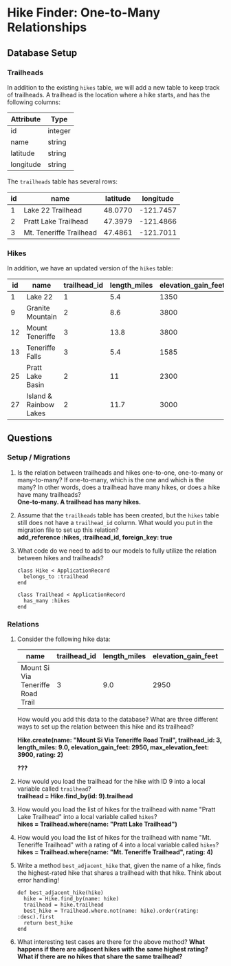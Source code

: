 # Hike Finder: One-to-Many Relationships

## Database Setup

### Trailheads

In addition to the existing `hikes` table, we will add a new table to keep track of trailheads. A trailhead is the location where a hike starts, and has the following columns:

Attribute           | Type
---                 | ---
id                  | integer
name                | string
latitude            | string
longitude           | string

The `trailheads` table has several rows:

id  | name                    | latitude | longitude
--- | ---                     | ---      | ---
1   | Lake 22 Trailhead       | 48.0770  | -121.7457
2   | Pratt Lake Trailhead    | 47.3979  | -121.4866
3   | Mt. Teneriffe Trailhead | 47.4861  | -121.7011

### Hikes

In addition, we have an updated version of the `hikes` table:

id  | name   | trailhead_id | length_miles | elevation_gain_feet | max_elevation_feet | rating
--- | ---    | ---          | ---          | ---                 | ---                | ---
1   | Lake 22          | 1  | 5.4          | 1350                | 2400               | 4
9   | Granite Mountain | 2  | 8.6          | 3800                | 5629               | 5
12  | Mount Teneriffe  | 3  | 13.8         | 3800                | 4788               | 4
13  | Teneriffe Falls  | 3  | 5.4          | 1585                | 2370               | 4
25  | Pratt Lake Basin | 2  | 11           | 2300                | 4100               | 4
27  | Island & Rainbow Lakes | 2 | 11.7    | 3000                | 4400               | 3

## Questions

### Setup / Migrations

1. Is the relation between trailheads and hikes one-to-one, one-to-many or many-to-many? If one-to-many, which is the one and which is the many? In other words, does a trailhead have many hikes, or does a hike have many trailheads?  
**One-to-many. A trailhead has many hikes.**
2. Assume that the `trailheads` table has been created, but the `hikes` table still does not have a `trailhead_id` column. What would you put in the migration file to set up this relation?  
**add_reference :hikes, :trailhead_id, foreign_key: true**
3. What code do we need to add to our models to fully utilize the relation between hikes and trailheads?  

    ```
    class Hike < ApplicationRecord 
      belongs_to :trailhead
    end
    ```  
  
    ```
    class Trailhead < ApplicationRecord
      has_many :hikes
    end
    ```  

### Relations

1. Consider the following hike data:

    name   | trailhead_id | length_miles        | elevation_gain_feet | max_elevation_feet | rating
    ---    | ---          | ---                 | ---                 | ---                | ---
    Mount Si Via Teneriffe Road Trail | 3 | 9.0 | 2950                | 3900               | 2

    How would you add this data to the database? What are three different ways to set up the relation between this hike and its trailhead?

    **Hike.create(name: "Mount Si Via Teneriffe Road Trail", trailhead_id: 3, length_miles: 9.0, elevation_gain_feet: 2950, max_elevation_feet: 3900, rating: 2)**

    **???**

2. How would you load the trailhead for the hike with ID 9 into a local variable called `trailhead`?  
    **trailhead = Hike.find_by(id: 9).trailhead**

3. How would you load the list of hikes for the trailhead with name "Pratt Lake Trailhead" into a local variable called `hikes`?  
    **hikes = Trailhead.where(name: "Pratt Lake Trailhead")**

4. How would you load the list of hikes for the trailhead with name "Mt. Teneriffe Trailhead" with a rating of 4 into a local variable called `hikes`?  
    **hikes = Trailhead.where(name: "Mt. Teneriffe Trailhead", rating: 4)**
5. Write a method `best_adjacent_hike` that, given the name of a hike, finds the highest-rated hike that shares a trailhead with that hike. Think about error handling!

    ```
    def best_adjacent_hike(hike)
      hike = Hike.find_by(name: hike)
      trailhead = hike.trailhead
      best_hike = Trailhead.where.not(name: hike).order(rating: :desc).first
      return best_hike
    end
    ```

6. What interesting test cases are there for the above method?
  **What happens if there are adjacent hikes with the same highest rating?**
  **What if there are no hikes that share the same trailhead?**
